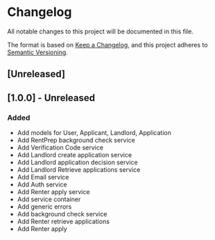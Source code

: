 # Changelog
All notable changes to this project will be documented in this file.

The format is based on [Keep a Changelog](https://keepachangelog.com/en/1.0.0/),
and this project adheres to [Semantic Versioning](https://semver.org/spec/v2.0.0.html).

## [Unreleased]

## [1.0.0] - Unreleased
### Added
- Add models for User, Applicant, Landlord, Application
- Add RentPrep background check service
- Add Verification Code service
- Add Landlord create application service
- Add Landlord application decision service
- Add Landlord Retrieve applications service
- Add Email service
- Add Auth service
- Add Renter apply service
- Add service container
- Add generic errors
- Add background check service
- Add Renter retrieve applications
- Add Renter apply
